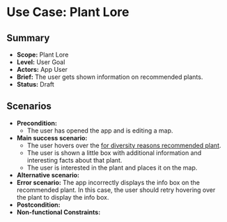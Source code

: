 # Use Case: Plant Lore

## Summary

- **Scope:** Plant Lore
- **Level:** User Goal
- **Actors:** App User
- **Brief:** The user gets shown information on recommended plants.
- **Status:** Draft

## Scenarios

- **Precondition:**
  - The user has opened the app and is editing a map.
- **Main success scenario:**
  - The user hovers over the [for diversity reasons recommended plant](layers/plants_layer.md).
  - The user is shown a little box with additional information and interesting facts about that plant.
  - The user is interested in the plant and places it on the map.
- **Alternative scenario:**
- **Error scenario:**
  The app incorrectly displays the info box on the recommended plant.
  In this case, the user should retry hovering over the plant to display the info box.
- **Postcondition:**
- **Non-functional Constraints:**
